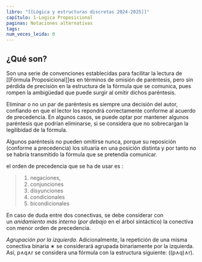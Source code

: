 ```yaml
---
libro: "[[Lógica y estructuras discretas 2024-2025]]"
capítulo: 1-Logica Proposicional
paginas: Notaciones alternativas
tags: 
num_veces_leida: 0
---
```

## ¿Qué son?

Son una serie de convenciones establecidas para facilitar la lectura de [[Fórmula Proposicional]]es en términos de omisión de paréntesis, pero sin pérdida de precisión en la estructura de la fórmula que se comunica, pues rompen la ambigüedad que puede surgir al omitir dichos paréntesis.

Eliminar o no un par de paréntesis es siempre una decisión del autor, confiando en que el lector los repondrá correctamente conforme al acuerdo de precedencia. En algunos casos, se puede optar por mantener algunos paréntesis que podrían eliminarse, si se considera que no sobrecargan la legilibidad de la fórmula.

Algunos paréntesis no pueden omitirse nunca, porque su reposición (conforme a precedencia) los situaría en una posición distinta y por tanto no se habría transmitido la fórmula que se pretendía comunicar.

el orden de precedencia que se ha de usar es :

> 1. negaciones,
> 2. conjunciones
> 3. disyunciones
> 4. condicionales
> 5. bicondicionales

En caso de duda entre dos conectivas, se debe considerar con un _anidamiento más interno_ (_por debajo_ en el árbol sintáctico) la conectiva con menor orden de precedencia.

_Agrupación por la izquierda_. Adicionalmente, la repetición de una misma conectiva binaria ∗ se considerará agrupada binariamente por la izquierda. Así, p∧q∧r se considera una fórmula con la estructura siguiente: ((p∧q)∧r).